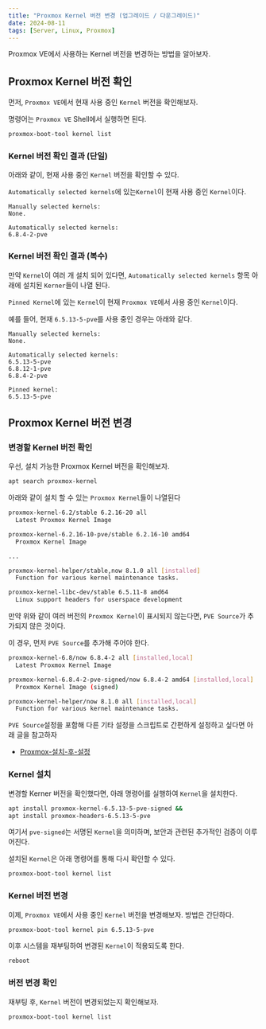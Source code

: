 ```yaml
---
title: "Proxmox Kernel 버전 변경 (업그레이드 / 다운그레이드)"
date: 2024-08-11
tags: [Server, Linux, Proxmox]
---
```


Proxmox VE에서 사용하는 Kernel 버전을 변경하는 방법을 알아보자.

## Proxmox Kernel 버전 확인

먼저, `Proxmox VE`에서 현재 사용 중인 `Kernel` 버전을 확인해보자. 

명령어는 `Proxmox VE` Shell에서 실행하면 된다.

```bash
proxmox-boot-tool kernel list
```

### Kernel 버전 확인 결과 (단일)

아래와 같이, 현재 사용 중인 `Kernel` 버전을 확인할 수 있다.

`Automatically selected kernels`에 있는`Kernel`이 현재 사용 중인 `Kernel`이다.

```
Manually selected kernels:
None.

Automatically selected kernels:
6.8.4-2-pve
```

### Kernel 버전 확인 결과 (복수)

만약 `Kernel`이 여러 개 설치 되어 있다면, `Automatically selected kernels` 항목 아래에 설치된 `Kerner`들이 나열 된다.

`Pinned Kernel`에 있는 `Kernel`이 현재 `Proxmox VE`에서 사용 중인 `Kernel`이다.

예를 들어, 현재 `6.5.13-5-pve`를 사용 중인 경우는 아래와 같다.

```
Manually selected kernels:
None.

Automatically selected kernels:
6.5.13-5-pve
6.8.12-1-pve
6.8.4-2-pve

Pinned kernel:
6.5.13-5-pve
```

## Proxmox Kernel 버전 변경

### 변경할 Kernel 버전 확인

우선, 설치 가능한 Proxmox Kernel 버전을 확인해보자.

```bash
apt search proxmox-kernel
```

아래와 같이 설치 할 수 있는 `Proxmox Kernel`들이 나열된다

```bash
proxmox-kernel-6.2/stable 6.2.16-20 all
  Latest Proxmox Kernel Image

proxmox-kernel-6.2.16-10-pve/stable 6.2.16-10 amd64
  Proxmox Kernel Image

...

proxmox-kernel-helper/stable,now 8.1.0 all [installed]
  Function for various kernel maintenance tasks.

proxmox-kernel-libc-dev/stable 6.5.11-8 amd64
  Linux support headers for userspace development

```

만약 위와 같이 여러 버전의 `Proxmox Kernel`이 표시되지 않는다면, `PVE Source`가 추가되지 않은 것이다. 

이 경우, 먼저 `PVE Source`를 추가해 주어야 한다.

```bash
proxmox-kernel-6.8/now 6.8.4-2 all [installed,local]
  Latest Proxmox Kernel Image

proxmox-kernel-6.8.4-2-pve-signed/now 6.8.4-2 amd64 [installed,local]
  Proxmox Kernel Image (signed)

proxmox-kernel-helper/now 8.1.0 all [installed,local]
  Function for various kernel maintenance tasks.
```

`PVE Source`설정을 포함해 다른 기타 설정을 스크립트로 간편하게 설정하고 싶다면  아래 글을 참고하자

- [Proxmox-설치-후-설정](https://blog.ggos3.xyz/Proxmox-설치-후-설정)

### Kernel 설치

변경할 Kerner 버전을 확인했다면, 아래 명령어를 실행하여 `Kernel`을 설치한다.

```bash
apt install proxmox-kernel-6.5.13-5-pve-signed && 
apt install proxmox-headers-6.5.13-5-pve
```

여기서 `pve-signed`는 서명된 `Kernel`을 의미하며, 보안과 관련된 추가적인 검증이 이루어진다.

설치된 `Kernel`은 아래 명령어를 통해 다시 확인할 수 있다.

```bash
proxmox-boot-tool kernel list
```

### Kernel 버전 변경

이제, `Proxmox VE`에서 사용 중인 `Kernel` 버전을 변경해보자. 방법은 간단하다.

```bash
proxmox-boot-tool kernel pin 6.5.13-5-pve
```

이후 시스템을 재부팅하여 변경된 `Kernel`이 적용되도록 한다.

```bash
reboot
```

### 버전 변경 확인

재부팅 후, `Kernel` 버전이 변경되었는지 확인해보자.

```bash
proxmox-boot-tool kernel list
```